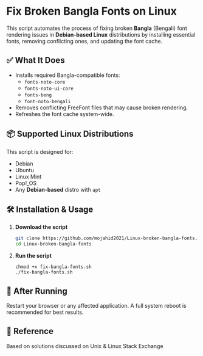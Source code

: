 # Fix Broken Bangla Fonts on Linux

This script automates the process of fixing broken **Bangla** (Bengali) font rendering issues in **Debian-based Linux** distributions by installing essential fonts, removing conflicting ones, and updating the font cache.

## ✅ What It Does

- Installs required Bangla-compatible fonts:
  - `fonts-noto-core`
  - `fonts-noto-ui-core`
  - `fonts-beng`
  - `font-noto-bengali`
- Removes conflicting FreeFont files that may cause broken rendering.
- Refreshes the font cache system-wide.

## 📦 Supported Linux Distributions

This script is designed for:

- Debian
- Ubuntu
- Linux Mint
- Pop!_OS
- Any **Debian-based** distro with `apt`

## 🛠 Installation & Usage

1. **Download the script**
   ```bash
   git clone https://github.com/mojahid2021/Linux-broken-bangla-fonts.git
   cd Linux-broken-bangla-fonts

2. **Run the script** 
    ```
    chmod +x fix-bangla-fonts.sh
    ./fix-bangla-fonts.sh
    ```
## 🔁 After Running
Restart your browser or any affected application. A full system reboot is recommended for best results.

## 📄 Reference
Based on solutions discussed on Unix & Linux Stack Exchange









